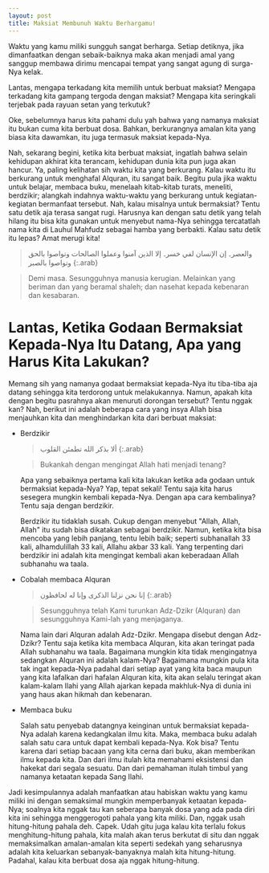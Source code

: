 ```yaml
---
layout: post
title: Maksiat Membunuh Waktu Berhargamu!
---
```


Waktu yang kamu miliki sungguh sangat berharga. Setiap detiknya, jika dimanfaatkan dengan sebaik-baiknya maka akan menjadi amal yang sanggup membawa dirimu mencapai tempat yang sangat agung di surga-Nya kelak.
 
Lantas, mengapa terkadang kita memilih untuk berbuat maksiat? Mengapa terkadang kita gampang tergoda dengan maksiat? Mengapa kita seringkali terjebak pada rayuan setan yang terkutuk?

Oke, sebelumnya harus kita pahami dulu yah bahwa yang namanya maksiat itu bukan cuma kita berbuat dosa. Bahkan, berkurangnya amalan kita yang biasa kita dawamkan, itu juga termasuk maksiat kepada-Nya.

Nah, sekarang begini, ketika kita berbuat maksiat, ingatlah bahwa selain kehidupan akhirat kita terancam, kehidupan dunia kita pun juga akan hancur. Ya, paling kelihatan sih waktu kita yang berkurang. Kalau waktu itu berkurang untuk menghafal Alquran, itu sangat baik. Begitu pula jika waktu untuk belajar, membaca buku, menelaah kitab-kitab turats, meneliti, berdzikir; alangkah indahnya waktu-waktu yang berkurang untuk kegiatan-kegiatan bermanfaat tersebut. Nah, kalau misalnya untuk bermaksiat? Tentu satu detik aja terasa sangat rugi. Harusnya kan dengan satu detik yang telah hilang itu bisa kita gunakan untuk menyebut nama-Nya sehingga tercatatlah nama kita di Lauhul Mahfudz sebagai hamba yang berbakti. Kalau satu detik itu lepas? Amat merugi kita!

> والعصر۔ إن الإنسان لفي خسر۔ إلا الذين آمنوا وعملوا الصالحات وتواصوا بالحق وتواصوا بالصبر
{:.arab}

> Demi masa. Sesungguhnya manusia kerugian. Melainkan yang beriman dan yang beramal shaleh; dan nasehat kepada kebenaran dan kesabaran.

# Lantas, Ketika Godaan Bermaksiat Kepada-Nya Itu Datang, Apa yang Harus Kita Lakukan?

Memang sih yang namanya godaat bermaksiat kepada-Nya itu tiba-tiba aja datang sehingga kita terdorong untuk melakukannya. Namun, apakah kita dengan begitu pasrahnya akan menuruti dorongan tersebut? Tentu nggak kan? Nah, berikut ini adalah beberapa cara yang insya Allah bisa menjauhkan kita dan menghindarkan kita dari berbuat maksiat:

- Berdzikir

	> ألا بذكر الله تطمئن القلوب
	{:.arab}

	> Bukankah dengan mengingat Allah hati menjadi tenang?

	Apa yang sebaiknya pertama kali kita lakukan ketika ada godaan untuk bermaksiat kepada-Nya? Yap, tepat sekali! Tentu saja kita harus sesegera mungkin kembali kepada-Nya. Dengan apa cara kembalinya? Tentu saja dengan berdzikir.

	Berdzikir itu tidaklah susah. Cukup dengan menyebut "Allah, Allah, Allah" itu sudah bisa dikatakan sebagai berdzikir. Namun, ketika kita bisa mencoba yang lebih panjang, tentu lebih baik; seperti subhanallah 33 kali, alhamdulillah 33 kali, Allahu akbar 33 kali. Yang terpenting dari berdzikir ini adalah kita mengingat kembali akan keberadaan Allah subhanahu wa taala.

- Cobalah membaca Alquran

	> إنا نحن نزلنا الذكرى وإنا له لحافظون
	{:.arab}

	> Sesungguhnya telah Kami turunkan Adz-Dzikr (Alquran) dan sesungguhnya Kami-lah yang menjaganya.

	Nama lain dari Alquran adalah Adz-Dzikr. Mengapa disebut dengan Adz-Dzikr? Tentu saja ketika kita membaca Alquran, kita akan teringat pada Allah subhanahu wa taala. Bagaimana mungkin kita tidak mengingatnya sedangkan Alquran ini adalah kalam-Nya? Bagaimana mungkin pula kita tak ingat kepada-Nya padahal dari setiap ayat yang kita baca maupun yang kita lafalkan dari hafalan Alquran kita, kita akan selalu teringat akan kalam-kalam Ilahi yang Allah ajarkan kepada makhluk-Nya di dunia ini yang haus akan hikmah dan kebenaran.

- Membaca buku

	Salah satu penyebab datangnya keinginan untuk bermaksiat kepada-Nya adalah karena kedangkalan ilmu kita. Maka, membaca buku adalah salah satu cara untuk dapat kembali kepada-Nya. Kok bisa? Tentu karena dari setiap bacaan yang kita cerna dari buku, akan memberikan ilmu kepada kita. Dan dari ilmu itulah kita memahami eksistensi dan hakekat dari segala sesuatu. Dan dari pemahaman itulah timbul yang namanya ketaatan kepada Sang Ilahi.

Jadi kesimpulannya adalah manfaatkan atau habiskan waktu yang kamu miliki ini dengan semaksimal mungkin memperbanyak ketaatan kepada-Nya; soalnya kita nggak tau kan seberapa banyak dosa yang ada pada diri kita ini sehingga menggerogoti pahala yang kita miliki. Dan, nggak usah hitung-hitung pahala deh. Capek. Udah gitu juga kalau kita terlalu fokus menghitung-hitung pahala, kita malah akan terus berkutat di situ dan nggak memaksimalkan amalan-amalan kita seperti sedekah yang seharusnya adalah kita keluarkan sebanyak-banyaknya malah kita hitung-hitung. Padahal, kalau kita berbuat dosa aja nggak hitung-hitung.